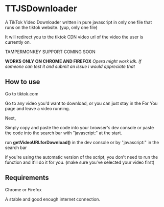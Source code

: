 # TTJSDownloader

A TikTok Video Downloader written in pure javascript in only one file that runs on the tiktok website. 
(yup, only one file)

It will redirect you to the tiktok CDN video url of the video the user is currently on.

TAMPERMONKEY SUPPORT COMING SOON

**WORKS ONLY ON CHROME AND FIREFOX**
*Opera might work idk. If someone can test it and submit an issue I would appreciate that*

## How to use
Go to tiktok.com

Go to any video you'd want to download, or you can just stay in the For You page and leave a video running.

Next,

Simply copy and paste the code into your browser's dev console or paste the code into the search bar with "javascript:" at the start.

run **getVideoURLforDownload()** in the dev console or by "javascript:" in the search bar

if you're using the automatic version of the script, you don't need to run the function and it'll do it for you. (make sure you've selected your video first)

## Requirements


Chrome or Firefox

A stable and good enough internet connection.
